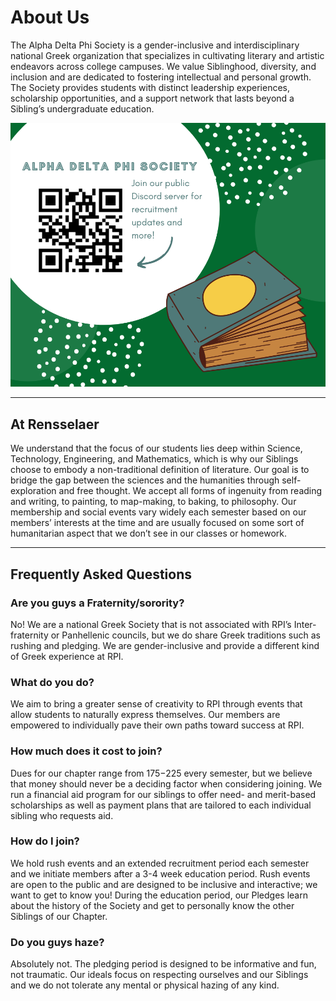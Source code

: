 # About Us

The Alpha Delta Phi Society is a gender-inclusive and interdisciplinary national Greek organization that specializes in cultivating literary and artistic endeavors across college campuses. We value Siblinghood, diversity, and inclusion and are dedicated to fostering intellectual and personal growth. The Society provides students with distinct leadership experiences, scholarship opportunities, and a support network that lasts beyond a Sibling’s undergraduate education.

![discordserver.png](images/discordserver.png)

* * *

## At Rensselaer

We understand that the focus of our students lies deep within Science, Technology, Engineering, and Mathematics, which is why our Siblings choose to embody a non-traditional definition of literature. Our goal is to bridge the gap between the sciences and the humanities through self-exploration and free thought. We accept all forms of ingenuity from reading and writing, to painting, to map-making, to baking, to philosophy. Our membership and social events vary widely each semester based on our members’ interests at the time and are usually focused on some sort of humanitarian aspect that we don’t see in our classes or homework.

* * *

## Frequently Asked Questions

### Are you guys a Fraternity/sorority?

No! We are a national Greek Society that is not associated with RPI’s Inter-fraternity or Panhellenic councils, but we do share Greek traditions such as rushing and pledging. We are gender-inclusive and provide a different kind of Greek experience at RPI.

### What do you do?

We aim to bring a greater sense of creativity to RPI through events that allow students to naturally express themselves. Our members are empowered to individually pave their own paths toward success at RPI.

### How much does it cost to join?

Dues for our chapter range from $175-$225 every semester, but we believe that money should never be a deciding factor when considering joining. We run a financial aid program for our siblings to offer need- and merit-based scholarships as well as payment plans that are tailored to each individual sibling who requests aid.

### How do I join?

We hold rush events and an extended recruitment period each semester and we initiate members after a 3-4 week education period. Rush events are open to the public and are designed to be inclusive and interactive; we want to get to know you! During the education period, our Pledges learn about the history of the Society and get to personally know the other Siblings of our Chapter.

### Do you guys haze?

Absolutely not. The pledging period is designed to be informative and fun, not traumatic. Our ideals focus on respecting ourselves and our Siblings and we do not tolerate any mental or physical hazing of any kind.
